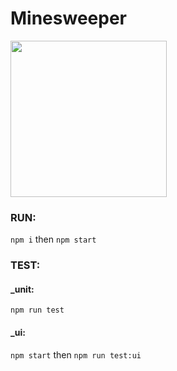 # Minesweeper
<img src="https://github.com/rgbutov/minesweeper/blob/master/screenshot.png?raw=true" width="250">

### RUN:
```npm i```
then
```npm start```
### TEST:
#### _unit:
```npm run test```
#### _ui:
```npm start```
then
```npm run test:ui```
